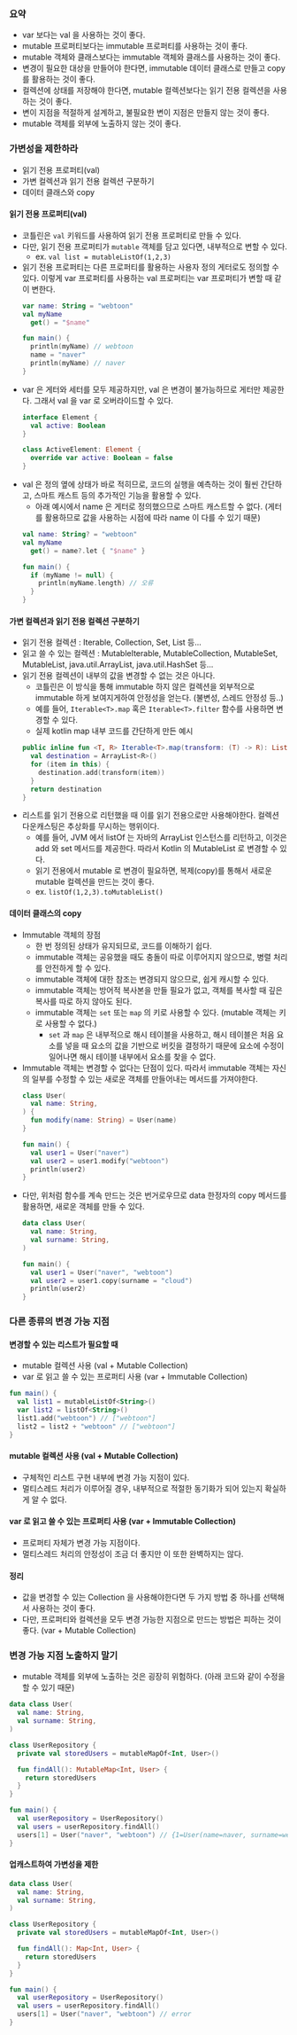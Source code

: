 ### 요약
* var 보다는 val 을 사용하는 것이 좋다.
* mutable 프로퍼티보다는 immutable 프로퍼티를 사용하는 것이 좋다.
* mutable 객체와 클래스보다는 immutable 객체와 클래스를 사용하는 것이 좋다.
* 변경이 필요한 대상을 만들어야 한다면, immutable 데이터 클래스로 만들고 copy 를 활용하는 것이 좋다.
* 컬렉션에 상태를 저장해야 한다면, mutable 컬렉션보다는 읽기 전용 컬렉션을 사용하는 것이 좋다.
* 변이 지점을 적절하게 설계하고, 불필요한 변이 지점은 만들지 않는 것이 좋다.
* mutable 객체를 외부에 노출하지 않는 것이 좋다.

### 가변성을 제한하라
* 읽기 전용 프로퍼티(val)
* 가변 컬렉션과 읽기 전용 컬렉션 구분하기
* 데이터 클래스와 copy

#### 읽기 전용 프로퍼티(val)
* 코틀린은 ```val``` 키워드를 사용하여 읽기 전용 프로퍼티로 만들 수 있다.
* 다만, 읽기 전용 프로퍼티가 ```mutable``` 객체를 담고 있다면, 내부적으로 변할 수 있다.
  * ex. ```val list = mutableListOf(1,2,3)```
* 읽기 전용 프로퍼티는 다른 프로퍼티를 활용하는 사용자 정의 게터로도 정의할 수 있다. 이렇게 var 프로퍼티를 사용하는 val 프로퍼티는 var 프로퍼티가 변할 때 같이 변한다.
  ```kotlin
  var name: String = "webtoon"
  val myName
    get() = "$name"
  
  fun main() {
    println(myName) // webtoon
    name = "naver"
    println(myName) // naver
  }
  ```
* var 은 게터와 세터를 모두 제공하지만, val 은 변경이 불가능하므로 게터만 제공한다. 그래서 val 을 var 로 오버라이드할 수 있다.
  ```kotlin
  interface Element {
    val active: Boolean
  }
  
  class ActiveElement: Element {
    override var active: Boolean = false
  }
  ```
* val 은 정의 옆에 상태가 바로 적히므로, 코드의 실행을 예측하는 것이 훨씬 간단하고, 스마트 캐스트 등의 추가적인 기능을 활용할 수 있다.
  * 아래 예시에서 name 은 게터로 정의했으므로 스마트 캐스트할 수 없다. (게터를 활용하므로 값을 사용하는 시점에 따라 name 이 다를 수 있기 때문)
  ```kotlin
  val name: String? = "webtoon"
  val myName
    get() = name?.let { "$name" }
  
  fun main() {
    if (myName != null) {
      println(myName.length) // 오류
    }
  }
  ```
  
#### 가변 컬렉션과 읽기 전용 컬렉션 구분하기
* 읽기 전용 컬렉션 : Iterable, Collection, Set, List 등...
* 읽고 쓸 수 있는 컬렉션 : MutableIterable, MutableCollection, MutableSet, MutableList, java.util.ArrayList, java.util.HashSet 등...
* 읽기 전용 컬렉션이 내부의 값을 변경할 수 없는 것은 아니다.
  * 코틀린은 이 방식을 통해 immutable 하지 않은 컬렉션을 외부적으로 immutable 하게 보여지게하여 안정성을 얻는다. (불변성, 스레드 안정성 등..) 
  * 예를 들어, ```Iterable<T>.map``` 혹은 ```Iterable<T>.filter``` 함수를 사용하면 변경할 수 있다.
  * 실제 kotlin map 내부 코드를 간단하게 만든 예시
  ```kotlin
  public inline fun <T, R> Iterable<T>.map(transform: (T) -> R): List<R> {
    val destination = ArrayList<R>()
    for (item in this) {
      destination.add(transform(item))
    }
    return destination
  }
  ```
* 리스트를 읽기 전용으로 리턴했을 때 이를 읽기 전용으로만 사용해야한다. 컬렉션 다운캐스팅은 추상화를 무시하는 행위이다.
  * 예를 들어, JVM 에서 listOf 는 자바의 ArrayList 인스턴스를 리턴하고, 이것은 add 와 set 메서드를 제공한다. 따라서 Kotlin 의 MutableList 로 변경할 수 있다.
  * 읽기 전용에서 mutable 로 변경이 필요하면, 복제(copy)를 통해서 새로운 mutable 컬렉션을 만드는 것이 좋다.
  * ex. ```listOf(1,2,3).toMutableList()```

#### 데이터 클래스의 copy
* Immutable 객체의 장점
  * 한 번 정의된 상태가 유지되므로, 코드를 이해하기 쉽다.
  * immutable 객체는 공유했을 때도 충돌이 따로 이루어지지 않으므로, 병렬 처리를 안전하게 할 수 있다.
  * immutable 객체에 대한 참조는 변경되지 않으므로, 쉽게 캐시할 수 있다.
  * immutable 객체는 방어적 복사본을 만들 필요가 없고, 객체를 복사할 때 깊은 복사를 따로 하지 않아도 된다.
  * immutable 객체는 ```set``` 또는 ```map``` 의 키로 사용할 수 있다. (mutable 객체는 키로 사용할 수 없다.)
    * ```set``` 과 ```map``` 은 내부적으로 해시 테이블을 사용하고, 해시 테이블은 처음 요소를 넣을 때 요소의 값을 기반으로 버킷을 결정하기 때문에 요소에 수정이 일어나면 해시 테이블 내부에서 요소를 찾을 수 없다.
* Immutable 객체는 변경할 수 없다는 단점이 있다. 따라서 immutable 객체는 자신의 일부를 수정할 수 있는 새로운 객체를 만들어내는 메서드를 가져야한다.
  ```kotlin
  class User(
    val name: String,
  ) {
    fun modify(name: String) = User(name)
  }
  
  fun main() {
    val user1 = User("naver")
    val user2 = user1.modify("webtoon")
    println(user2)
  }
  ```
* 다만, 위처럼 함수를 계속 만드는 것은 번거로우므로 data 한정자의 copy 메서드를 활용하면, 새로운 객체를 만들 수 있다.
  ```kotlin
  data class User(
    val name: String,
    val surname: String,
  )

  fun main() {
    val user1 = User("naver", "webtoon")
    val user2 = user1.copy(surname = "cloud")
    println(user2)
  }
  ```
  
### 다른 종류의 변경 가능 지점
#### 변경할 수 있는 리스트가 필요할 때 
* mutable 컬렉션 사용 (val + Mutable Collection)
* var 로 읽고 쓸 수 있는 프로퍼티 사용 (var + Immutable Collection)
```kotlin
fun main() {
  val list1 = mutableListOf<String>()
  var list2 = listOf<String>()
  list1.add("webtoon") // ["webtoon"]
  list2 = list2 + "webtoon" // ["webtoon"]
}
```

#### mutable 컬렉션 사용 (val + Mutable Collection)
* 구체적인 리스트 구현 내부에 변경 가능 지점이 있다.
* 멀티스레드 처리가 이루어질 경우, 내부적으로 적절한 동기화가 되어 있는지 확실하게 알 수 없다.

#### var 로 읽고 쓸 수 있는 프로퍼티 사용 (var + Immutable Collection)
* 프로퍼티 자체가 변경 가능 지점이다.
* 멀티스레드 처리의 안정성이 조금 더 좋지만 이 또한 완벽하지는 않다.

#### 정리
* 값을 변경할 수 있는 Collection 을 사용해야한다면 두 가지 방법 중 하나를 선택해서 사용하는 것이 좋다.
* 다만, 프로퍼티와 컬렉션을 모두 변경 가능한 지점으로 만드는 방법은 피하는 것이 좋다. (var + Mutable Collection)

### 변경 가능 지점 노출하지 말기
* mutable 객체를 외부에 노출하는 것은 굉장히 위험하다. (아래 코드와 같이 수정을 할 수 있기 때문)

```kotlin
data class User(
  val name: String,
  val surname: String,
)

class UserRepository {
  private val storedUsers = mutableMapOf<Int, User>()

  fun findAll(): MutableMap<Int, User> {
    return storedUsers
  }
}

fun main() {
  val userRepository = UserRepository()
  val users = userRepository.findAll()
  users[1] = User("naver", "webtoon") // {1=User(name=naver, surname=webtoon)}
}
```

#### 업캐스트하여 가변성을 제한
```kotlin
data class User(
  val name: String,
  val surname: String,
)

class UserRepository {
  private val storedUsers = mutableMapOf<Int, User>()

  fun findAll(): Map<Int, User> {
    return storedUsers
  }
}

fun main() {
  val userRepository = UserRepository()
  val users = userRepository.findAll()
  users[1] = User("naver", "webtoon") // error
}
```